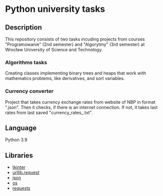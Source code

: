# Python university tasks

## Description

This repository consists of two tasks incuding projects from courses "Programowanie" (2nd semester) and "Algorytmy" (3rd semester) at Wrocław University of Science and Technology.

### Algorithms tasks
Creating classes implementing binary trees and heaps that work with mathematics problems, like derivatives, and sort variables.

### Currency converter
Project that takes currency exchange rates from website of NBP in format ".json". Then it checks, if there is an internet connection. If not, it takes last rates from last saved "currency_rates_<date>.txt". 

## Language
Python 3.9

## Libraries
- [tkinter](https://docs.python.org/3/library/tkinter.html)
- [urllib.request](https://docs.python.org/3/library/urllib.request.html)
- [json](https://docs.python.org/3/library/json.html)
- [os](https://docs.python.org/3/library/os.html)
- [requests](https://pypi.org/project/requests/)
